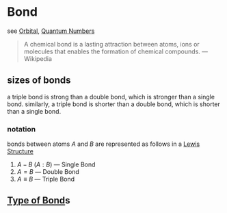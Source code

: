 # Bond

see [Orbital](Orbital%2074492c814a0b487a8cda5b10fff8be03.md), [Quantum Numbers](Quantum%20Numbers%20d974cb98a52245e7b212aa7996ad502b.md)

> A chemical bond is a lasting attraction between atoms, ions or molecules that enables the formation of chemical compounds. — Wikipedia
> 

## sizes of bonds

a triple bond is strong than a double bond, which is stronger than a single bond. similarly, a triple bond is shorter than a double bond, which is shorter than a single bond.

### notation

bonds between atoms $A$ and $B$ are represented as follows in a [Lewis Structure](Lewis%20Structure%202fec962a74f54c94a1ed518bf85b08ce.md)

1. $A - B$ ($A : B$) — Single Bond
2. $A = B$ — Double Bond
3. $A \equiv B$ — Triple Bond

## [Type of Bond](Type%20of%20Bond%2047b189759f044d15b25625c823c61481.md)s